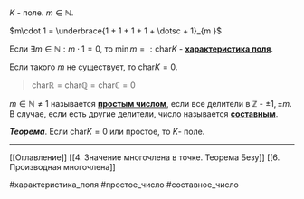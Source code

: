 $K$ - поле. $m \in \mathbb{N}$.

$m\cdot 1 = \underbrace{1 + 1 + 1 + 1 + \dotsc + 1}_{m }$

Если $\exists m \in \mathbb{N}: m\cdot 1 = 0$, то $\min m =: \text{char} K$ - <ins>**характеристика поля**</ins>.

Если такого $m$ не существует, то $\text{char} K = 0$.
>$\text{char} \mathbb{R} = \text{char} \mathbb{Q}=\text{char} \mathbb{C} = 0$

$m \in \mathbb{N} \neq 1$ называется <ins>**простым числом**</ins>, если все делители в $\mathbb{Z}$ - $\pm 1, \pm m$. 
В случае, если есть другие делители, число называется <ins>**составным**</ins>.

***Теорема***. Если $\text{char}K=0$ или простое, то $K$- поле.

---
[[Оглавление]]
[[4. Значение многочлена в точке. Теорема Безу]]
[[6. Производная многочлена]]

#характеристика_поля
#простое_число
#составное_число
